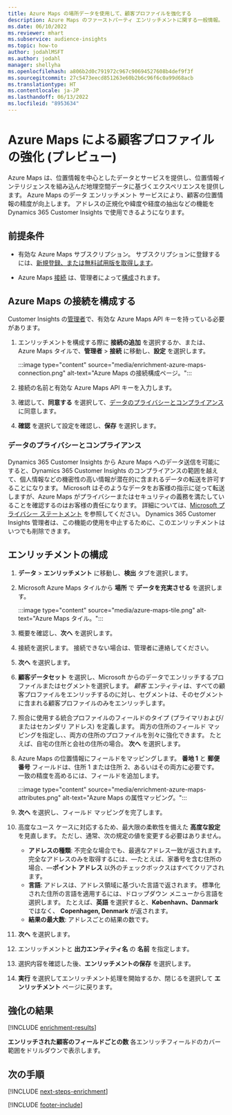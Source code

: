 ```yaml
---
title: Azure Maps の場所データを使用して、顧客プロファイルを強化する
description: Azure Maps のファーストパーティ エンリッチメントに関する一般情報。
ms.date: 06/10/2022
ms.reviewer: mhart
ms.subservice: audience-insights
ms.topic: how-to
author: jodahlMSFT
ms.author: jodahl
manager: shellyha
ms.openlocfilehash: a806b2d0c791972c967c90694527608b4def9f3f
ms.sourcegitcommit: 27c5473eecd851263e60b2b6c96f6c0a99d68acb
ms.translationtype: HT
ms.contentlocale: ja-JP
ms.lasthandoff: 06/13/2022
ms.locfileid: "8953634"
---
```

# <a name="enrichment-of-customer-profiles-with-azure-maps-preview"></a>Azure Maps による顧客プロファイルの強化 (プレビュー)

Azure Maps は、位置情報を中心としたデータとサービスを提供し、位置情報インテリジェンスを組み込んだ地理空間データに基づくエクスペリエンスを提供します。 Azure Maps のデータ エンリッチメント サービスにより、顧客の位置情報の精度が向上します。 アドレスの正規化や緯度や経度の抽出などの機能を Dynamics 365 Customer Insights で使用できるようになります。

## <a name="prerequisites"></a>前提条件

- 有効な Azure Maps サブスクリプション。 サブスクリプションに登録するには、[新規登録、または無料試用版を取得します](https://azure.microsoft.com/services/azure-maps/)。

- Azure Maps [接続](connections.md) は、管理者によって[構成](#configure-the-connection-for-azure-maps)されます。

## <a name="configure-the-connection-for-azure-maps"></a>Azure Maps の接続を構成する

Customer Insights の[管理者](permissions.md#admin)で、有効な Azure Maps API キーを持っている必要があります。

1. エンリッチメントを構成する際に **接続の追加** を選択するか、または、Azure Maps タイルで、**管理者** > **接続** に移動し、**設定** を選択します。

   :::image type="content" source="media/enrichment-azure-maps-connection.png" alt-text="Azure Maps の接続構成ページ。":::

1. 接続の名前と有効な Azure Maps API キーを入力します。

1. 確認して、**同意する** を選択して、[データのプライバシーとコンプライアンス](#data-privacy-and-compliance)に同意します。

1. **確認** を選択して設定を確認し、**保存** を選択します。

### <a name="data-privacy-and-compliance"></a>データのプライバシーとコンプライアンス

Dynamics 365 Customer Insights から Azure Maps へのデータ送信を可能にすると、Dynamics 365 Customer Insights のコンプライアンスの範囲を越えて、個人情報などの機密性の高い情報が潜在的に含まれるデータの転送を許可することになります。 Microsoft はそのようなデータをお客様の指示に従って転送しますが、Azure Maps がプライバシーまたはセキュリティの義務を満たしていることを確認するのはお客様の責任になります。 詳細については、[Microsoft プライバシー ステートメント](https://go.microsoft.com/fwlink/?linkid=396732) を参照してください。
Dynamics 365 Customer Insights 管理者は、この機能の使用を中止するために、このエンリッチメントはいつでも削除できます。

## <a name="configure-the-enrichment"></a>エンリッチメントの構成

1. **データ** > **エンリッチメント** に移動し、**検出** タブを選択します。

1. Microsoft Azure Maps タイルから **場所** で **データを充実させる** を選択します。

   :::image type="content" source="media/azure-maps-tile.png" alt-text="Azure Maps タイル。":::

1. 概要を確認し、**次へ** を選択します。

1. 接続を選択します。 接続できない場合は、管理者に連絡してください。

1. **次へ** を選択します。

1. **顧客データセット** を選択し、Microsoft からのデータでエンリッチするプロファイルまたはセグメントを選択します。 *顧客* エンティティは、すべての顧客プロファイルをエンリッチするのに対し、セグメントは、そのセグメントに含まれる顧客プロファイルのみをエンリッチします。

1. 照合に使用する統合プロファイルのフィールドのタイプ (プライマリおよび/またはセカンダリ アドレス) を定義します。 両方の住所のフィールド マッピングを指定し、、両方の住所のプロファイルを別々に強化できます。 たとえば、自宅の住所と会社の住所の場合。 **次へ** を選択します。

1. Azure Maps の位置情報にフィールドをマッピングします。 **番地 1** と **郵便番号** フィールドは、住所 1 または住所 2、あるいはその両方に必要です。 一致の精度を高めるには、フィールドを追加します。

   :::image type="content" source="media/enrichment-azure-maps-attributes.png" alt-text="Azure Maps の属性マッピング。":::

1. **次へ** を選択し、フィールド マッピングを完了します。

1. 高度なユース ケースに対応するため、最大限の柔軟性を備えた **高度な設定** を見直します。 ただし、通常、次の規定の値を変更する必要はありません。

   - **アドレスの種類**: 不完全な場合でも、最適なアドレス一致が返されます。 完全なアドレスのみを取得するには、&mdash;たとえば、家番号を含む住所の場合、&mdash;**ポイント アドレス** 以外のチェックボックスはすべてクリアされます。
   - **言語**: アドレスは、アドレス領域に基づいた言語で返されます。 標準化された住所の言語を適用するには、ドロップダウン メニューから言語を選択します。 たとえば、**英語** を選択すると、**København、Danmark** ではなく、 **Copenhagen, Denmark** が返されます。
   - **結果の最大数**: アドレスごとの結果の数です。

1. **次へ** を選択します。

1. エンリッチメントと **出力エンティティ名** の **名前** を指定します。

1. 選択内容を確認した後、**エンリッチメントの保存** を選択します。

1. **実行** を選択してエンリッチメント処理を開始するか、閉じるを選択して **エンリッチメント** ページに戻ります。

## <a name="enrichment-results"></a>強化の結果

[!INCLUDE [enrichment-results](includes/enrichment-results.md)]

**エンリッチされた顧客のフィールドごとの数** 各エンリッチフィールドのカバー範囲をドリルダウンで表示します。

## <a name="next-steps"></a>次の手順

[!INCLUDE [next-steps-enrichment](includes/next-steps-enrichment.md)]

[!INCLUDE [footer-include](includes/footer-banner.md)]
